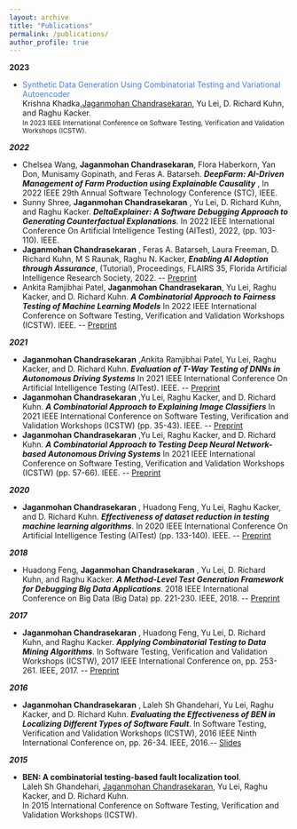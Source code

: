 ```yaml
---
layout: archive
title: "Publications"
permalink: /publications/
author_profile: true
---
```


**2023**
 * <font color="#4B7BEC">Synthetic Data Generation Using Combinatorial Testing and Variational Autoencoder</font>  
   Krishna Khadka,<u>Jaganmohan Chandrasekaran</u>, Yu Lei, D. Richard Kuhn, and Raghu Kacker.  
  <small>In 2023 IEEE International Conference on Software Testing, Verification and Validation Workshops (ICSTW).</small>
 

***2022***
  * Chelsea Wang, **Jaganmohan Chandrasekaran**, Flora Haberkorn, Yan Don, Munisamy Gopinath, and Feras A. Batarseh. ***DeepFarm: AI-Driven Management of Farm Production using Explainable Causality*** , In 2022 IEEE 29th Annual Software Technology Conference (STC), IEEE.
  * Sunny Shree, **Jaganmohan Chandrasekaran** , Yu Lei, D. Richard Kuhn, and Raghu Kacker. ***DeltaExplainer: A Software Debugging Approach to Generating Counterfactual Explanations***. In 2022 IEEE International Conference On Artificial Intelligence Testing (AITest), 2022, (pp. 103-110). IEEE.
  * **Jaganmohan Chandrasekaran** , Feras A. Batarseh, Laura Freeman, D. Richard Kuhn, M S Raunak, Raghu N. Kacker, ***Enabling AI Adoption through Assurance***, (Tutorial), Proceedings, FLAIRS 35, Florida Artificial Intelligence Research Society, 2022. -- [Preprint](https://journals.flvc.org/FLAIRS/article/view/130726/133963)
  * Ankita Ramjibhai Patel, **Jaganmohan Chandrasekaran**, Yu Lei, Raghu Kacker, and D. Richard Kuhn. ***A Combinatorial Approach to Fairness Testing of Machine Learning Models*** In 2022 IEEE International Conference on Software Testing, Verification and Validation Workshops (ICSTW). IEEE. -- [Preprint](https://cjaganmohan.github.io/files/A_Combinatorial_Approach_to_Fairness_Testing_of-Machine_Learning_Models.pdf)

***2021***
  * **Jaganmohan Chandrasekaran** ,Ankita Ramjibhai Patel, Yu Lei, Raghu Kacker, and D. Richard Kuhn. ***Evaluation of T-Way Testing of DNNs in Autonomous Driving Systems*** In 2021 IEEE International Conference On Artificial Intelligence Testing (AITest). IEEE. -- [Preprint](https://cjaganmohan.github.io/files/Evaluation_of_T-Way_Testing_of_DNNs_in_Autonomous_Driving_Systems_pre_print_AITest2021.pdf)
  * **Jaganmohan Chandrasekaran** ,Yu Lei, Raghu Kacker, and D. Richard Kuhn. ***A Combinatorial Approach to Explaining Image Classifiers*** In 2021 IEEE International Conference on Software Testing, Verification and Validation Workshops (ICSTW) (pp. 35-43). IEEE. -- [Preprint](https://cjaganmohan.github.io/files/XAI_Tool_pre_print_IWCT_2021.pdf)
  * **Jaganmohan Chandrasekaran** ,Yu Lei, Raghu Kacker, and D. Richard Kuhn. ***A Combinatorial Approach to Testing Deep Neural Network-based Autonomous Driving Systems*** In 2021 IEEE International Conference on Software Testing, Verification and Validation Workshops (ICSTW) (pp. 57-66). IEEE. -- [Preprint](https://cjaganmohan.github.io/files/Testing_DNN_pre_print_IWCT_2021.pdf)

***2020***
* **Jaganmohan Chandrasekaran** , Huadong Feng, Yu Lei, Raghu Kacker, and D. Richard Kuhn. ***Effectiveness of dataset reduction in testing machine learning algorithms***. In 2020 IEEE International Conference On Artificial Intelligence Testing (AITest) (pp. 133-140). IEEE. -- [Preprint](https://cjaganmohan.github.io/files/Effectiveness_of_dataset_reduction_pre_print_AITest2020.pdf)

***2018***
* Huadong Feng, **Jaganmohan Chandrasekaran** , Yu Lei, D. Richard Kuhn, and Raghu Kacker. ***A Method-Level Test Generation Framework for Debugging Big Data Applications***. 2018 IEEE International Conference on Big Data (Big Data) pp. 221-230. IEEE, 2018. -- [Preprint](https://cjaganmohan.github.io/files/debugging_BigData_Pre_Print_IEEEBigData.pdf)

***2017***
* **Jaganmohan Chandrasekaran** , Huadong Feng, Yu Lei, D. Richard Kuhn, and Raghu Kacker. ***Applying Combinatorial Testing to Data Mining Algorithms***. In Software Testing, Verification and Validation Workshops (ICSTW), 2017 IEEE International Conference on, pp. 253-261. IEEE, 2017. -- [Preprint](https://cjaganmohan.github.io/files/Applying_Combinatorial_Testing_to_Data_Mining_Algorithms_Pre_Print_IWCT2017.pdf)

***2016***
* **Jaganmohan Chandrasekaran** , Laleh Sh Ghandehari, Yu Lei, Raghu Kacker, and D. Richard Kuhn. ***Evaluating the Effectiveness of BEN in Localizing Different Types of Software Fault***. In Software Testing, Verification and Validation Workshops (ICSTW), 2016 IEEE Ninth International Conference on, pp. 26-34. IEEE, 2016.-- [Slides](https://cjaganmohan.github.io/files/BEN-effectiveness-IWCT2016.pdf)

***2015***
* **BEN: A combinatorial testing-based fault localization tool**.  
  Laleh Sh Ghandehari, <u>Jaganmohan Chandrasekaran</u>, Yu Lei, Raghu Kacker, and D. Richard Kuhn.  
  In 2015 International Conference on Software Testing, Verification and Validation Workshops (ICSTW).
